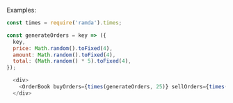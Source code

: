 Examples:

```js { "props": { "className": "example-wrapper" } }
const times = require('ramda').times;

const generateOrders = key => ({
  key,
  price: Math.random().toFixed(4),
  amount: Math.random().toFixed(4),
  total: (Math.random() * 5).toFixed(4),
});

  <div>
    <OrderBook buyOrders={times(generateOrders, 25)} sellOrders={times(generateOrders, 25)} onClick={(record) => console.log(record)} />
  </div>
```
